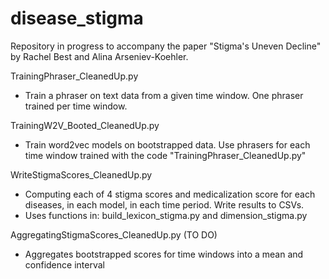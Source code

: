 # disease_stigma
Repository in progress to accompany the paper "Stigma's Uneven Decline" by Rachel Best and Alina Arseniev-Koehler.



TrainingPhraser_CleanedUp.py
* Train a phraser on text data from a given time window. One phraser trained per time window. 

TrainingW2V_Booted_CleanedUp.py
* Train word2vec models on bootstrapped data. Use phrasers for each time window trained with the code "TrainingPhraser_CleanedUp.py"

WriteStigmaScores_CleanedUp.py
* Computing each of 4 stigma scores and medicalization score for each diseases, in each model, in each time period. Write results to CSVs.
* Uses functions in:  build_lexicon_stigma.py and dimension_stigma.py

AggregatingStigmaScores_CleanedUp.py (TO DO)
* Aggregates bootstrapped scores for time windows into a mean and confidence interval 
